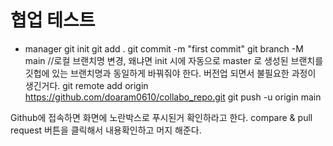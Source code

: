 # 협업 테스트

- manager
  git init
  git add .
  git commit -m "first commit"
  git branch -M main //로컬 브랜치명 변경, 왜냐면 init 시에 자동으로 master 로 생성된 브랜치를 깃헙에 있는 브랜치명과 동일하게 바꿔줘야 한다. 버전업 되면서 불필요한 과정이 생긴거다.
  git remote add origin https://github.com/doaram0610/collabo_repo.git
  git push -u origin main

Github에 접속하면 화면에 노란박스로 푸시된거 확인하라고 한다.
compare & pull request 버튼을 클릭해서 내용확인하고 머지 해준다.
